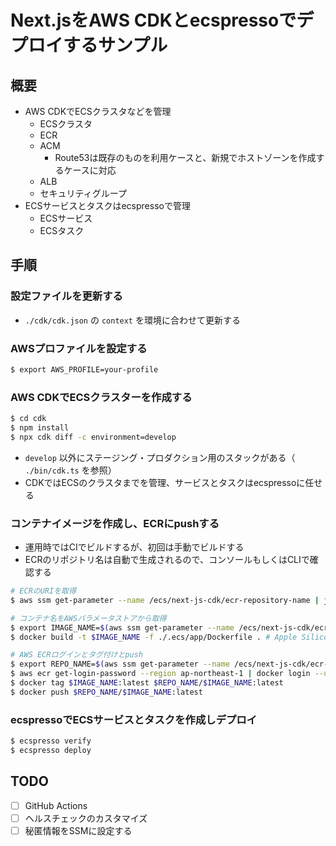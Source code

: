 # Next.jsをAWS CDKとecspressoでデプロイするサンプル

## 概要

- AWS CDKでECSクラスタなどを管理
    - ECSクラスタ
    - ECR
    - ACM
        - Route53は既存のものを利用ケースと、新規でホストゾーンを作成するケースに対応
    - ALB
    - セキュリティグループ
- ECSサービスとタスクはecspressoで管理
    - ECSサービス
    - ECSタスク

## 手順

### 設定ファイルを更新する

- `./cdk/cdk.json` の `context` を環境に合わせて更新する

### AWSプロファイルを設定する

```bash
$ export AWS_PROFILE=your-profile
```

### AWS CDKでECSクラスターを作成する

```bash
$ cd cdk
$ npm install
$ npx cdk diff -c environment=develop
```

- `develop`
  以外にステージング・プロダクション用のスタックがある（ `./bin/cdk.ts` を参照）
- CDKではECSのクラスタまでを管理、サービスとタスクはecspressoに任せる

### コンテナイメージを作成し、ECRにpushする

- 運用時ではCIでビルドするが、初回は手動でビルドする
- ECRのリポジトリ名は自動で生成されるので、コンソールもしくはCLIで確認する

```bash
# ECRのURIを取得
$ aws ssm get-parameter --name /ecs/next-js-cdk/ecr-repository-name | jq .Parameter.Value
```

```bash
# コンテナ名をAWSパラメータストアから取得
$ export IMAGE_NAME=$(aws ssm get-parameter --name /ecs/next-js-cdk/ecr-repository-name | jq -r '.Parameter.Value|split("/")[-1]')
$ docker build -t $IMAGE_NAME -f ./.ecs/app/Dockerfile . # Apple Siliconの場合は --platform linux/x86_64 を付ける

# AWS ECRログインとタグ付けとpush
$ export REPO_NAME=$(aws ssm get-parameter --name /ecs/next-js-cdk/ecr-repository-name | jq -r '.Parameter.Value|split("/")[0]')
$ aws ecr get-login-password --region ap-northeast-1 | docker login --username AWS --password-stdin $REPO_NAME
$ docker tag $IMAGE_NAME:latest $REPO_NAME/$IMAGE_NAME:latest
$ docker push $REPO_NAME/$IMAGE_NAME:latest
```

### ecspressoでECSサービスとタスクを作成しデプロイ

```bash
$ ecspresso verify
$ ecspresso deploy
```

## TODO

- [ ] GitHub Actions
- [ ] ヘルスチェックのカスタマイズ
- [ ] 秘匿情報をSSMに設定する
